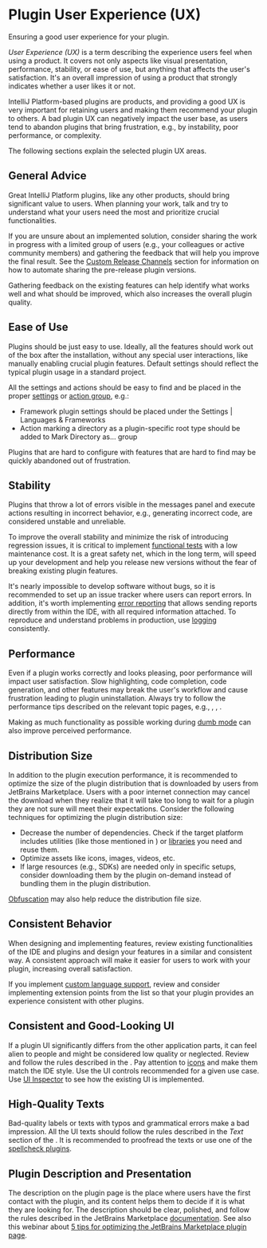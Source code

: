 <!-- Copyright 2000-2024 JetBrains s.r.o. and contributors. Use of this source code is governed by the Apache 2.0 license. -->

# Plugin User Experience (UX)

<link-summary>Ensuring a good user experience for your plugin.</link-summary>

_User Experience (UX)_ is a term describing the experience users feel when using a product.
It covers not only aspects like visual presentation, performance, stability, or ease of use, but anything that affects the user's satisfaction.
It's an overall impression of using a product that strongly indicates whether a user likes it or not.

IntelliJ Platform-based plugins are products, and providing a good UX is very important for retaining users and making them recommend your plugin to others.
A bad plugin UX can negatively impact the user base, as users tend to abandon plugins that bring frustration, e.g., by instability, poor performance, or complexity.

The following sections explain the selected plugin UX areas.

## General Advice

Great IntelliJ Platform plugins, like any other products, should bring significant value to users.
When planning your work, talk and try to understand what your users need the most and prioritize crucial functionalities.

If you are unsure about an implemented solution, consider sharing the work in progress with a limited group of users (e.g., your colleagues or active community members) and gathering the feedback that will help you improve the final result.
See the [Custom Release Channels](publishing_plugin.md#specifying-a-release-channel) section for information on how to automate sharing the pre-release plugin versions.

Gathering feedback on the existing features can help identify what works well and what should be improved, which also increases the overall plugin quality.

## Ease of Use

Plugins should be just easy to use.
Ideally, all the features should work out of the box after the installation, without any special user interactions, like manually enabling crucial plugin features.
Default settings should reflect the typical plugin usage in a standard project.

All the settings and actions should be easy to find and be placed in the proper [settings](settings.md) or [action group](grouping_action.md), e.g.:

* Framework plugin settings should be placed under the <ui-path>Settings | Languages & Frameworks</ui-path>
* Action marking a directory as a plugin-specific root type should be added to <ui-path>Mark Directory as...</ui-path> group

Plugins that are hard to configure with features that are hard to find may be quickly abandoned out of frustration.

## Stability

Plugins that throw a lot of errors visible in the messages panel and execute actions resulting in incorrect behavior, e.g., generating incorrect code, are considered unstable and unreliable.

To improve the overall stability and minimize the risk of introducing regression issues, it is critical to implement [functional tests](testing_plugins.md) with a low maintenance cost.
It is a great safety net, which in the long term, will speed up your development and help you release new versions without the fear of breaking existing plugin features.

It's nearly impossible to develop software without bugs, so it is recommended to set up an issue tracker where users can report errors.
In addition, it's worth implementing [error reporting](ide_infrastructure.md#error-reporting) that allows sending reports directly from within the IDE, with all required information attached.
To reproduce and understand problems in production, use [logging](ide_infrastructure.md#logging) consistently.

## Performance

Even if a plugin works correctly and looks pleasing, poor performance will impact user satisfaction.
Slow highlighting, code completion, code generation, and other features may break the user's workflow and cause frustration leading to plugin uninstallation.
Always try to follow the performance tips described on the relevant topic pages, e.g., [](psi_performance.md), [](general_threading_rules.md#avoiding-ui-freezes), [](indexing_and_psi_stubs.md#improving-indexing-performance).

Making as much functionality as possible working during [dumb mode](indexing_and_psi_stubs.md#dumb-mode) can also improve perceived performance.

## Distribution Size

In addition to the plugin execution performance, it is recommended to optimize the size of the plugin distribution that is downloaded by users from JetBrains Marketplace.
Users with a poor internet connection may cancel the download when they realize that it will take too long to wait for a plugin they are not sure will meet their expectations.
Consider the following techniques for optimizing the plugin distribution size:

* Decrease the number of dependencies. Check if the target platform includes utilities (like those mentioned in [](ui_faq.md)) or [libraries](api_changes_list.md#bundled-library-updates) you need and reuse them.
* Optimize assets like icons, images, videos, etc.
* If large resources (e.g., SDKs) are needed only in specific setups, consider downloading them by the plugin on-demand instead of bundling them in the plugin distribution.

[Obfuscation](https://plugins.jetbrains.com/docs/marketplace/obfuscate-the-plugin.html) may also help reduce the distribution file size.

## Consistent Behavior

When designing and implementing features, review existing functionalities of the IDE and plugins and design your features in a similar and consistent way.
A consistent approach will make it easier for users to work with your plugin, increasing overall satisfaction.

If you implement [custom language support](custom_language_support.md), review and consider implementing extension points from the [](additional_minor_features.md) list so that your plugin provides an experience consistent with other plugins.

## Consistent and Good-Looking UI

If a plugin UI significantly differs from the other application parts, it can feel alien to people and might be considered low quality or neglected.
Review and follow the rules described in the [](ui_guidelines_welcome.md).
Pay attention to [icons](icons_style.md) and make them match the IDE style.
Use the UI controls recommended for a given use case.
Use [UI Inspector](internal_ui_inspector.md) to see how the existing UI is implemented.

## High-Quality Texts

Bad-quality labels or texts with typos and grammatical errors make a bad impression.
All the UI texts should follow the rules described in the _Text_ section of the [](ui_guidelines_welcome.md).
It is recommended to proofread the texts or use one of the [spellcheck plugins](https://plugins.jetbrains.com/search?tags=Spellcheck).

## Plugin Description and Presentation

The description on the plugin page is the place where users have the first contact with the plugin, and its content helps them to decide if it is what they are looking for.
The description should be clear, polished, and follow the rules described in the JetBrains Marketplace [documentation](https://plugins.jetbrains.com/docs/marketplace/plugin-overview-page.html#plugin-description).
See also this webinar about [5 tips for optimizing the JetBrains Marketplace plugin page](https://youtu.be/oB1GA9JeeiY?t=52).
